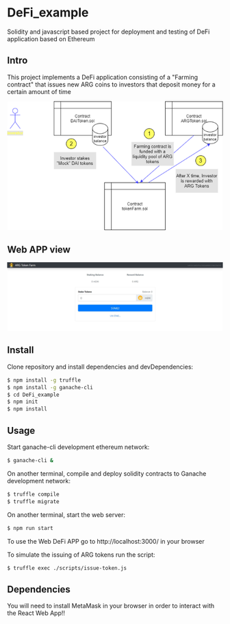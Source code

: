 # DeFi_example
Solidity and javascript based project for deployment and testing of DeFi application based on Ethereum

## Intro
This project implements a DeFi application consisting of a "Farming contract" that issues new ARG coins 
to investors that deposit money for a certain amount of time

![Farming flow](./docs/FarmingExample.png)

## Web APP view

![Screen shot](./docs/APPscreenshot.jpg)

## Install

Clone repository and install dependencies and devDependencies:

```bash
$ npm install -g truffle
$ npm install -g ganache-cli
$ cd DeFi_example
$ npm init
$ npm install
```

## Usage

Start ganache-cli development ethereum network:
```bash
$ ganache-cli &
```

On another terminal, compile and deploy solidity contracts to Ganache development network:
```bash
$ truffle compile
$ truffle migrate
```

On another terminal, start the web server:
```bash
$ npm run start
```

To use the Web DeFi APP go to http://localhost:3000/ in your browser

To simulate the issuing of ARG tokens run the script:

```bash
$ truffle exec ./scripts/issue-token.js
```

## Dependencies

You will need to install MetaMask in your browser in order to interact with the React Web App!!

